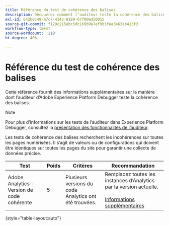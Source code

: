```yaml
---
title: Référence du test de cohérence des balises
description: Découvrez comment l’auditeur teste la cohérence des balises dans Adobe Experience Platform Debugger.
exl-id: 642b0c49-a7c7-4142-8189-67f00ed50015
source-git-commit: f129c215ebc5dc169b9a7ef9b3faa3463ab413f3
workflow-type: tm+mt
source-wordcount: '119'
ht-degree: 40%

---
```


# Référence du test de cohérence des balises

Cette référence fournit des informations supplémentaires sur la manière dont l’auditeur d’Adobe Experience Platform Debugger teste la cohérence des balises.

>[!NOTE]
>
>Pour plus d’informations sur les tests de l’auditeur dans Experience Platform Debugger, consultez la [présentation des fonctionnalités de l’auditeur](./overview.md).

Les tests de cohérence des balises recherchent les incohérences sur toutes les pages numérisées. Il s’agit de valeurs ou de configurations qui doivent être identiques sur toutes les pages du site pour garantir une collecte de données précise.

| Test | Poids | Critères | Recommandation |
| --- | --- | --- | --- |
| Adobe Analytics - Version de code cohérente | 5 | Plusieurs versions du code Analytics ont été trouvées. | Remplacez toutes les instances d’Analytics par la version actuelle.<br><br>[Informations supplémentaires](https://experienceleague.adobe.com/docs/analytics/implementation/home.html?lang=fr) |

{style="table-layout:auto"}
